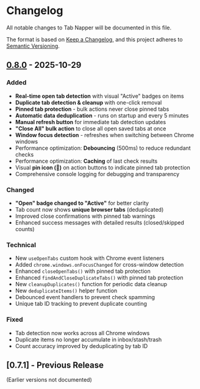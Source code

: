 # Changelog

All notable changes to Tab Napper will be documented in this file.

The format is based on [Keep a Changelog](https://keepachangelog.com/en/1.0.0/),
and this project adheres to [Semantic Versioning](https://semver.org/spec/v2.0.0.html).

## [0.8.0] - 2025-10-29

### Added
- **Real-time open tab detection** with visual "Active" badges on items
- **Duplicate tab detection & cleanup** with one-click removal
- **Pinned tab protection** - bulk actions never close pinned tabs
- **Automatic data deduplication** - runs on startup and every 5 minutes
- **Manual refresh button** for immediate tab detection updates
- **"Close All" bulk action** to close all open saved tabs at once
- **Window focus detection** - refreshes when switching between Chrome windows
- Performance optimization: **Debouncing** (500ms) to reduce redundant checks
- Performance optimization: **Caching** of last check results
- Visual **pin icon (📌)** on action buttons to indicate pinned tab protection
- Comprehensive console logging for debugging and transparency

### Changed
- **"Open" badge changed to "Active"** for better clarity
- Tab count now shows **unique browser tabs** (deduplicated)
- Improved close confirmations with pinned tab warnings
- Enhanced success messages with detailed results (closed/skipped counts)

### Technical
- New `useOpenTabs` custom hook with Chrome event listeners
- Added `chrome.windows.onFocusChanged` for cross-window detection
- Enhanced `closeOpenTabs()` with pinned tab protection
- Enhanced `findAndCloseDuplicateTabs()` with pinned tab protection
- New `cleanupDuplicates()` function for periodic data cleanup
- New `deduplicateItems()` helper function
- Debounced event handlers to prevent check spamming
- Unique tab ID tracking to prevent duplicate counting

### Fixed
- Tab detection now works across all Chrome windows
- Duplicate items no longer accumulate in inbox/stash/trash
- Count accuracy improved by deduplicating by tab ID

## [0.7.1] - Previous Release

(Earlier versions not documented)

[0.8.0]: https://github.com/stephencarr/tab-napper/compare/v0.7.1...v0.8.0
